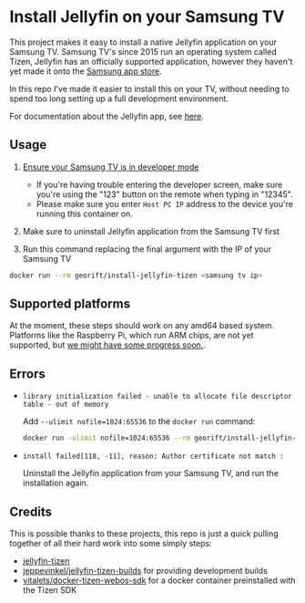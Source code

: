# Install Jellyfin on your Samsung TV

This project makes it easy to install a native Jellyfin application on your
Samsung TV. Samsung TV's since 2015 run an operating system called Tizen,
Jellyfin has an officially supported application, however they haven't yet made
it onto the [Samsung app store](https://github.com/jellyfin/jellyfin-tizen/issues/94).

In this repo I've made it easier to install this on your TV, without needing to
spend too long setting up a full development environment.

For documentation about the Jellyfin app, see [here](https://github.com/jellyfin/jellyfin-tizen).

## Usage

1. [Ensure your Samsung TV is in developer mode](https://developer.samsung.com/smarttv/develop/getting-started/using-sdk/tv-device.html#Connecting-the-TV-and-SDK)

   - If you're having trouble entering the developer screen, make sure you're using the "123" button on the remote when typing in "12345".
   - Please make sure you enter `Host PC IP` address to the device you're running this container on.

2. Make sure to uninstall Jellyfin application from the Samsung TV first
3. Run this command replacing the final argument with the IP of your Samsung TV

```bash
docker run --rm georift/install-jellyfin-tizen <samsung tv ip>
```

## Supported platforms

At the moment, these steps should work on any amd64 based system. Platforms
like the Raspberry Pi, which run ARM chips, are not yet supported, but
[we might have some progress soon.](https://github.com/Georift/install-jellyfin-tizen/issues/10).

## Errors

- `library initialization failed - unable to allocate file descriptor table - out of memory`

  Add `--ulimit nofile=1024:65536` to the `docker run` command:

  ```bash
  docker run -ulimit nofile=1024:65536 --rm georift/install-jellyfin-tizen <samsung tv ip>
  ```

- `install failed[118, -11], reason: Author certificate not match :`

  Uninstall the Jellyfin application from your Samsung TV, and run the installation again.

## Credits

This is possible thanks to these projects, this repo is just a quick pulling together
of all their hard work into some simply steps:

- [jellyfin-tizen](https://github.com/jellyfin/jellyfin-tizen)
- [jeppevinkel/jellyfin-tizen-builds](https://github.com/jeppevinkel/jellyfin-tizen-builds) for providing development builds
- [vitalets/docker-tizen-webos-sdk](https://github.com/vitalets/docker-tizen-webos-sdk) for a docker container preinstalled with the Tizen SDK
